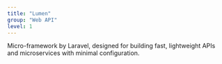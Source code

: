 ```yaml
---
title: "Lumen"
group: "Web API"
level: 1
---
```


Micro-framework by Laravel, designed for building fast, lightweight APIs and microservices with minimal configuration.